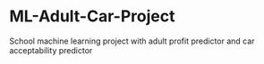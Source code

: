 # ML-Adult-Car-Project
School machine learning project with adult profit predictor and car acceptability predictor
